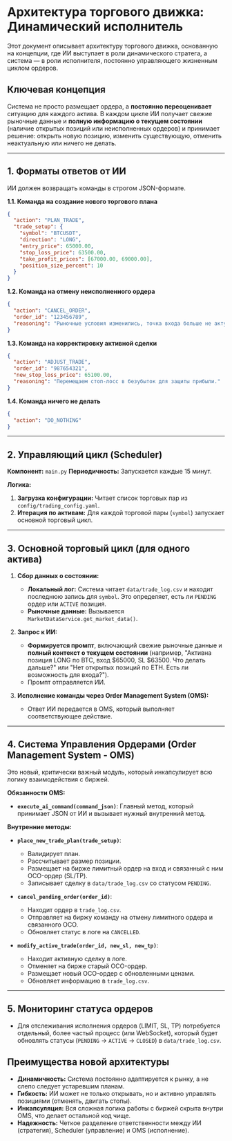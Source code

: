# Архитектура торгового движка: Динамический исполнитель

Этот документ описывает архитектуру торгового движка, основанную на концепции, где ИИ выступает в роли динамического стратега, а система — в роли исполнителя, постоянно управляющего жизненным циклом ордеров.

## Ключевая концепция

Система не просто размещает ордера, а **постоянно переоценивает** ситуацию для каждого актива. В каждом цикле ИИ получает свежие рыночные данные и **полную информацию о текущем состоянии** (наличие открытых позиций или неисполненных ордеров) и принимает решение: открыть новую позицию, изменить существующую, отменить неактуальную или ничего не делать.

---

## 1. Форматы ответов от ИИ

ИИ должен возвращать команды в строгом JSON-формате.

**1.1. Команда на создание нового торгового плана**
```json
{
  "action": "PLAN_TRADE",
  "trade_setup": {
    "symbol": "BTCUSDT",
    "direction": "LONG",
    "entry_price": 65000.00,
    "stop_loss_price": 63500.00,
    "take_profit_prices": [67000.00, 69000.00],
    "position_size_percent": 10
  }
}
```

**1.2. Команда на отмену неисполненного ордера**
```json
{
  "action": "CANCEL_ORDER",
  "order_id": "123456789",
  "reasoning": "Рыночные условия изменились, точка входа больше не актуальна."
}
```

**1.3. Команда на корректировку активной сделки**
```json
{
  "action": "ADJUST_TRADE",
  "order_id": "987654321",
  "new_stop_loss_price": 65100.00,
  "reasoning": "Перемещаем стоп-лосс в безубыток для защиты прибыли."
}
```

**1.4. Команда ничего не делать**
```json
{
  "action": "DO_NOTHING"
}
```

---

## 2. Управляющий цикл (Scheduler)

**Компонент:** `main.py`
**Периодичность:** Запускается каждые 15 минут.

**Логика:**
1.  **Загрузка конфигурации:** Читает список торговых пар из `config/trading_config.yaml`.
2.  **Итерация по активам:** Для каждой торговой пары (`symbol`) запускает основной торговый цикл.

---

## 3. Основной торговый цикл (для одного актива)

1.  **Сбор данных о состоянии:**
    *   **Локальный лог:** Система читает `data/trade_log.csv` и находит последнюю запись для `symbol`. Это определяет, есть ли `PENDING` ордер или `ACTIVE` позиция.
    *   **Рыночные данные:** Вызывается `MarketDataService.get_market_data()`.

2.  **Запрос к ИИ:**
    *   **Формируется промпт**, включающий свежие рыночные данные и **полный контекст о текущем состоянии** (например, "Активна позиция LONG по BTC, вход $65000, SL $63500. Что делать дальше?" или "Нет открытых позиций по ETH. Есть ли возможность для входа?").
    *   Промпт отправляется ИИ.

3.  **Исполнение команды через Order Management System (OMS):**
    *   Ответ ИИ передается в OMS, который выполняет соответствующее действие.

---

## 4. Система Управления Ордерами (Order Management System - OMS)

Это новый, критически важный модуль, который инкапсулирует всю логику взаимодействия с биржей.

**Обязанности OMS:**
*   **`execute_ai_command(command_json)`**: Главный метод, который принимает JSON от ИИ и вызывает нужный внутренний метод.

**Внутренние методы:**
*   **`place_new_trade_plan(trade_setup)`**:
    *   Валидирует план.
    *   Рассчитывает размер позиции.
    *   Размещает на бирже лимитный ордер на вход и связанный с ним OCO-ордер (SL/TP).
    *   Записывает сделку в `data/trade_log.csv` со статусом `PENDING`.

*   **`cancel_pending_order(order_id)`**:
    *   Находит ордер в `trade_log.csv`.
    *   Отправляет на биржу команду на отмену лимитного ордера и связанного OCO.
    *   Обновляет статус в логе на `CANCELLED`.

*   **`modify_active_trade(order_id, new_sl, new_tp)`**:
    *   Находит активную сделку в логе.
    *   Отменяет на бирже старый OCO-ордер.
    *   Размещает новый OCO-ордер с обновленными ценами.
    *   Обновляет информацию в `trade_log.csv`.

---

## 5. Мониторинг статуса ордеров

*   Для отслеживания исполнения ордеров (LIMIT, SL, TP) потребуется отдельный, более частый процесс (или WebSocket), который будет обновлять статусы (`PENDING` -> `ACTIVE` -> `CLOSED`) в `data/trade_log.csv`.

## Преимущества новой архитектуры

*   **Динамичность:** Система постоянно адаптируется к рынку, а не слепо следует устаревшим планам.
*   **Гибкость:** ИИ может не только открывать, но и активно управлять позициями (отменять, двигать стопы).
*   **Инкапсуляция:** Вся сложная логика работы с биржей скрыта внутри OMS, что делает остальной код чище.
*   **Надежность:** Четкое разделение ответственности между ИИ (стратегия), Scheduler (управление) и OMS (исполнение).